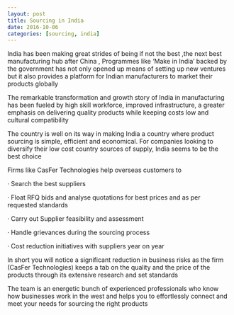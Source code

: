 ```yaml
---
layout: post
title: Sourcing in India
date: 2016-10-06
categories: [sourcing, india]
---
```



India has been making great strides of being if not the best ,the next best manufacturing hub after China , Programmes like ‘Make in India’ backed by the government has not only opened up means of setting up new ventures but it  also provides a platform for Indian manufacturers to market their products globally

The remarkable transformation and growth story of India in manufacturing has been fueled by high skill workforce, improved infrastructure, a greater emphasis on delivering quality products while keeping costs low and cultural compatibility

The country is well on its way in making India a country where product sourcing is simple, efficient and economical. For companies looking to diversify their low cost country sources of supply, India seems to be the best choice

Firms like CasFer Technologies help overseas customers to

·         Search the best suppliers

·         Float RFQ bids  and analyse quotations for best prices and as per requested standards

·         Carry out Supplier feasibility and assessment

·         Handle grievances during the sourcing process

·         Cost  reduction initiatives with suppliers year on year

In short you will notice a significant reduction in business risks as the firm (CasFer Technologies) keeps a tab on the quality and the price of the products through its extensive research and set standards

The team is an energetic bunch of experienced professionals who know how businesses work in the west and helps you to effortlessly connect and meet your needs for sourcing the right products
